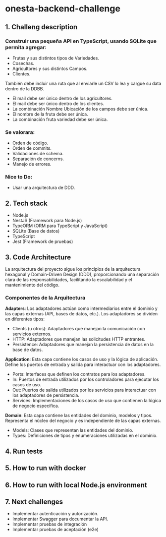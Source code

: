 # onesta-backend-challenge

## 1. Challeng description

### Construir una pequeña API en TypeScript, usando SQLite que permita agregar:

- Frutas y sus distintos tipos de Variedades.
- Cosechas.
- Agricultores y sus distintos Campos.
- Clientes.

También debe incluir una ruta que al enviarle un CSV lo lea y cargue su data dentro de la DDBB.

- El mail debe ser único dentro de los agricultores.
- El mail debe ser único dentro de los clientes.
- La combinación Nombre Ubicación de los campos debe ser única.
- El nombre de la fruta debe ser única.
- La combinación fruta variedad debe ser única.

### Se valorara:

- Orden de código.
- Orden de commits.
- Validaciones de schema.
- Separación de concerns.
- Manejo de errores.

### Nice to Do:

- Usar una arquitectura de DDD.

## 2. Tech stack

- Node.js
- NestJS (Framework para Node.js)
- TypeORM (ORM para TypeScript y JavaScript)
- SQLite (Base de datos)
- TypeScript
- Jest (Framework de pruebas)

## 3. Code Architecture

La arquitectura del proyecto sigue los principios de la arquitectura hexagonal y Domain-Driven Design (DDD), proporcionando una separación clara de las responsabilidades, facilitando la escalabilidad y el mantenimiento del código.

### Componentes de la Arquitectura
**Adapters**: Los adaptadores actúan como intermediarios entre el dominio y las capas externas (API, bases de datos, etc.). Los adaptadores se dividen en diferentes tipos:

- Clients (u otros): Adaptadores que manejan la comunicación con servicios externos.
- HTTP: Adaptadores que manejan las solicitudes HTTP entrantes.
- Persistence: Adaptadores que manejan la persistencia de datos en la base de datos.

**Application**: Esta capa contiene los casos de uso y la lógica de aplicación. Define los puertos de entrada y salida para interactuar con los adaptadores.

- Ports: Interfaces que definen los contratos para los adaptadores.
- In: Puertos de entrada utilizados por los controladores para ejecutar los casos de uso.
- Out: Puertos de salida utilizados por los servicios para interactuar con los adaptadores de persistencia.
- Services: Implementaciones de los casos de uso que contienen la lógica de negocio específica.

**Domain**: Esta capa contiene las entidades del dominio, modelos y tipos. Representa el núcleo del negocio y es independiente de las capas externas.

- Models: Clases que representan las entidades del dominio.
- Types: Definiciones de tipos y enumeraciones utilizadas en el dominio.


## 4. Run tests



## 5. How to run with docker



## 6. How to run with local Node.js environment


## 7. Next challenges

- Implementar autenticación y autorización.
- Implementar Swagger para documentar la API.
- Implementar pruebas de integración
- Implementar pruebas de aceptación (e2e)